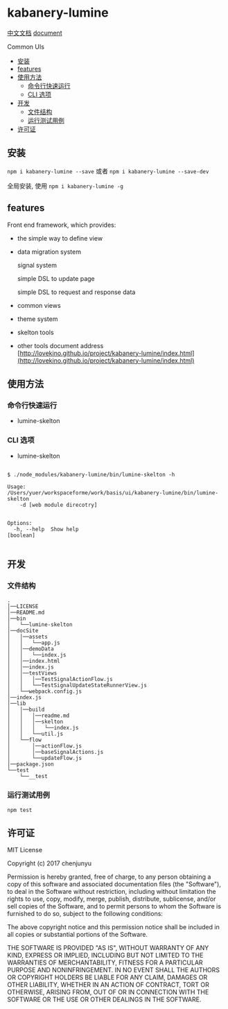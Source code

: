 # kabanery-lumine

[中文文档](./README_zh.md)   [document](./README.md)

Common UIs
- [安装](#%E5%AE%89%E8%A3%85)
- [features](#features)
- [使用方法](#%E4%BD%BF%E7%94%A8%E6%96%B9%E6%B3%95)
  * [命令行快速运行](#%E5%91%BD%E4%BB%A4%E8%A1%8C%E5%BF%AB%E9%80%9F%E8%BF%90%E8%A1%8C)
  * [CLI 选项](#cli-%E9%80%89%E9%A1%B9)
- [开发](#%E5%BC%80%E5%8F%91)
  * [文件结构](#%E6%96%87%E4%BB%B6%E7%BB%93%E6%9E%84)
  * [运行测试用例](#%E8%BF%90%E8%A1%8C%E6%B5%8B%E8%AF%95%E7%94%A8%E4%BE%8B)
- [许可证](#%E8%AE%B8%E5%8F%AF%E8%AF%81)

## 安装

`npm i kabanery-lumine --save` 或者 `npm i kabanery-lumine --save-dev`

全局安装, 使用 `npm i kabanery-lumine -g`

## features

 Front end framework, which provides:

  - the simple way to define view
  
  - data migration system
  
    signal system
  
    simple DSL to update page
  
    simple DSL to request and response data
  
  - common views
  
  - theme system
  
  - skelton tools
  
  - other tools
 document address [http://lovekino.github.io/project/kabanery-lumine/index.html](http://lovekino.github.io/project/kabanery-lumine/index.html)

## 使用方法

### 命令行快速运行

- lumine-skelton


### CLI 选项

- lumine-skelton

```shell

$ ./node_modules/kabanery-lumine/bin/lumine-skelton -h

Usage:
/Users/yuer/workspaceforme/work/basis/ui/kabanery-lumine/bin/lumine-skelton
    -d [web module direcotry]


Options:
  -h, --help  Show help                                                [boolean]


```







## 开发

### 文件结构

```
.    
│──LICENSE    
│──README.md    
│──bin    
│   └──lumine-skelton    
│──docSite    
│   │──assets    
│   │   └──app.js    
│   │──demoData    
│   │   └──index.js    
│   │──index.html    
│   │──index.js    
│   │──testViews    
│   │   │──TestSignalActionFlow.js    
│   │   └──TestSignalUpdateStateRunnerView.js    
│   └──webpack.config.js    
│──index.js    
│──lib    
│   │──build    
│   │   │──readme.md    
│   │   │──skelton    
│   │   │   └──index.js    
│   │   └──util.js    
│   └──flow    
│       │──actionFlow.js    
│       │──baseSignalActions.js    
│       └──updateFlow.js    
│──package.json    
└──test    
    └──__test     
```


### 运行测试用例

`npm test`

## 许可证

MIT License

Copyright (c) 2017 chenjunyu

Permission is hereby granted, free of charge, to any person obtaining a copy
of this software and associated documentation files (the "Software"), to deal
in the Software without restriction, including without limitation the rights
to use, copy, modify, merge, publish, distribute, sublicense, and/or sell
copies of the Software, and to permit persons to whom the Software is
furnished to do so, subject to the following conditions:

The above copyright notice and this permission notice shall be included in all
copies or substantial portions of the Software.

THE SOFTWARE IS PROVIDED "AS IS", WITHOUT WARRANTY OF ANY KIND, EXPRESS OR
IMPLIED, INCLUDING BUT NOT LIMITED TO THE WARRANTIES OF MERCHANTABILITY,
FITNESS FOR A PARTICULAR PURPOSE AND NONINFRINGEMENT. IN NO EVENT SHALL THE
AUTHORS OR COPYRIGHT HOLDERS BE LIABLE FOR ANY CLAIM, DAMAGES OR OTHER
LIABILITY, WHETHER IN AN ACTION OF CONTRACT, TORT OR OTHERWISE, ARISING FROM,
OUT OF OR IN CONNECTION WITH THE SOFTWARE OR THE USE OR OTHER DEALINGS IN THE
SOFTWARE.
